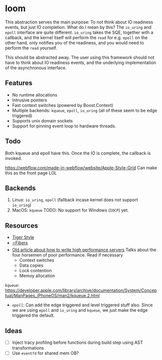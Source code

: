 # loom

This abstraction serves the main purpose: To not think about IO readiness events, but just IO completion.
What do I mean by this? The `io_uring` and `epoll` interface are quite different. `io_uring` takes the SQE,
together with a callback, and the kernel itself will perform the `read` for e.g. `epoll` on the other hand,
only notifies you of the readiness, and you would need to perform the `read` yourself.

This should be abstracted away. The user using this framework should not have to think about IO readiness events,
and the underlying implementation of the asynchronous interface.

## Features

- No runtime allocations
- Intrusive pointers
- Fast context switches (powered by Boost.Context)
- Multiple backends: `kqueue`, `epoll`, `io_uring` (all of these seem to be edge triggered)
- Supports unix domain sockets
- Support for pinning event loop to hardware threads.

## Todo

Both kqueue and epoll have this. Once the IO is complete, the callback is invoked.

https://webflow.com/made-in-webflow/website/Apple-Style-Grid Can make this as the front page LOL

## Backends

1. Linux: `io_uring`, `epoll` (fallback incase kernel does not support `io_uring`)
2. MacOS: `kqueue`
   TODO: No support for Windows (`IOCP`) yet.

## Resources

- [Tiger Style](https://github.com/tigerbeetle/tigerbeetle/blob/main/docs/TIGER_STYLE.md)
- [⭐Fibers](https://graphitemaster.github.io/fibers/)
- [Old article about how to write high performance servers](https://web.archive.org/web/20060306033511/https://pl.atyp.us/content/tech/servers.html)
  Talks about the four horsemen of poor performance. Read if necessary
    - Context switches
    - Data copies
    - Lock contention
    - Memoy allocation

*`kqueue`*: https://developer.apple.com/library/archive/documentation/System/Conceptual/ManPages_iPhoneOS/man2/kqueue.2.html

- *`epoll`*: Can add the edge triggered and level triggered stuff also. Since we are using `epoll` and `io_uring`
  and `kqueue`,
  we just make the edge triggered the default.

## Ideas

- [ ] Inject tracy profiling before functions during build step using AST transformations
- [ ] Use `eventfd` for shared mem OB?
